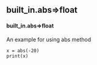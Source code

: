 ## built_in.abs=>float
#### built_in.abs=>float
An example for using abs method
```
x = abs(-20)
print(x)
```
